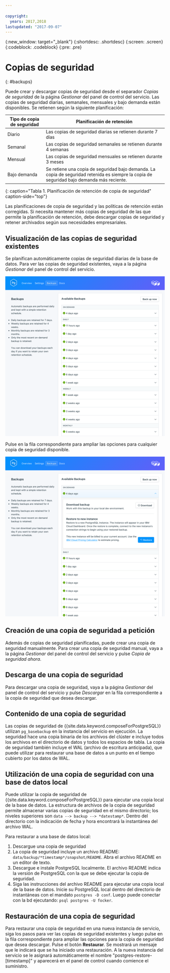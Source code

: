 ```yaml
---

copyright:
  years: 2017,2018
lastupdated: "2017-09-07"
---
```


{:new_window: target="_blank"}
{:shortdesc: .shortdesc}
{:screen: .screen}
{:codeblock: .codeblock}
{:pre: .pre}

# Copias de seguridad
{: #backups}

Puede crear y descargar copias de seguridad desde el separador _Copias de seguridad_ de la página _Gestionar_ del panel de control del servicio. Las copias de seguridad diarias, semanales, mensuales y bajo demanda están disponibles. Se retienen según la siguiente planificación:

Tipo de copia de seguridad|Planificación de retención
----------|-----------
Diario|Las copias de seguridad diarias se retienen durante 7 días
Semanal|Las copias de seguridad semanales se retienen durante 4 semanas
Mensual|Las copias de seguridad mensuales se retienen durante 3 meses
Bajo demanda|Se retiene una copia de seguridad bajo demanda. La copia de seguridad retenida es siempre la copia de seguridad bajo demanda más reciente.
{: caption="Tabla 1. Planificación de retención de copia de seguridad" caption-side="top"}

Las planificaciones de copia de seguridad y las políticas de retención están corregidas. Si necesita mantener más copias de seguridad de las que permite la planificación de retención, debe descargar copias de seguridad y retener archivados según sus necesidades empresariales.

## Visualización de las copias de seguridad existentes

Se planifican automáticamente copias de seguridad diarias de la base de datos. Para ver las copias de seguridad existentes, vaya a la página *Gestionar* del panel de control del servicio. 

![Copias de seguridad](./images/postgres-backups-show.png "Una lista de copias de seguridad del panel de control del servicio")

Pulse en la fila correspondiente para ampliar las opciones para cualquier copia de seguridad disponible.

![Opciones de copia de seguridad](./images/postgres-backups-options.png "Opciones de una copia de seguridad.") 

## Creación de una copia de seguridad a petición

Además de copias de seguridad planificadas, puede crear una copia de seguridad manualmente. Para crear una copia de seguridad manual, vaya a la página *Gestionar* del panel de control del servicio y pulse *Copia de seguridad ahora*.

## Descarga de una copia de seguridad

Para descargar una copia de seguridad, vaya a la página *Gestionar* del panel de control del servicio y pulse *Descargar* en la fila correspondiente a la copia de seguridad que desea descargar.

## Contenido de una copia de seguridad

Las copias de seguridad de {{site.data.keyword.composeForPostgreSQL}} utilizan `pg_basebackup` en la instancia del servicio en ejecución. La seguridad hace una copia binaria de los archivos del clúster e incluye todos los archivos en el directorio de datos y todos los espacios de tabla. La copia de seguridad también incluye el WAL (archivo de escritura anticipada), que puede utilizar para restaurar una base de datos a un punto en el tiempo cubierto por los datos de WAL.

## Utilización de una copia de seguridad con una base de datos local

Puede utilizar la copia de seguridad de {{site.data.keyword.composeForPostgreSQL}} para ejecutar una copia local de la base de datos. La estructura de archivos de la copia de seguridad permite almacenar varias copias de seguridad en el mismo directorio; los niveles superiores son `data --> backup --> *datestamp*`. Dentro del directorio con la indicación de fecha y hora encontrará la instantánea del archivo WAL.

Para restaurar a una base de datos local:

1. Descargue una copia de seguridad
2. La copia de seguridad incluye un archivo README: `data/backup/*timestamp*/snapshot/README`. Abra el archivo README en un editor de texto.
3. Descargue e instale PostgreSQL localmente. El archivo README indica la versión de PostgreSQL con la que se debe ejecutar la copia de seguridad.
4. Siga las instrucciones del archivo README para ejecutar una copia local de la base de datos. Inicie su PostgreSQL local dentro del directorio de instantáneas con el mandato `postgres -D conf`. Luego puede conectar con la bd ejecutando: `psql postgres -U focker`.

## Restauración de una copia de seguridad

Para restaurar una copia de seguridad en una nueva instancia de servicio, siga los pasos para ver las copias de seguridad existentes y luego pulse en la fila correspondiente para ampliar las opciones para la copia de seguridad que desea descargar. Pulse el botón **Restaurar**. Se mostrará un mensaje que le indicará que se ha iniciado una restauración. A la nueva instancia del servicio se le asignará automáticamente el nombre "postgres-restore-[timestamp]" y aparecerá en el panel de control cuando comience el suministro.
